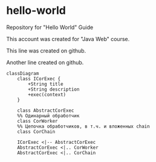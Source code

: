 # hello-world
Repository for "Hello World" Guide

This account was created for "Java Web" course.

This line was created on github.

Another line created on github.

```mermaid
classDiagram
    class ICorExec {
        +String title
        +String description
        +exec(context)
    }
    
    class AbstractCorExec
    %% Одинарный обработчик
    class CorWorker
    %% Цепочка обработчиков, в т.ч. и вложенных chain
    class CorChain
    
    ICorExec <|-- AbstractCorExec
    AbstractCorExec <|.. CorWorker
    AbstractCorExec <|.. CorChain
```
